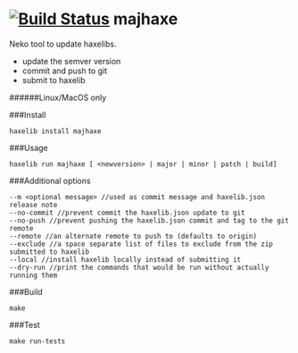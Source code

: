 [![Build Status](https://travis-ci.org/yanhick/majhaxe?branch=master)](https://travis-ci.org/yanhick/majhaxe)
majhaxe
=========

Neko tool to update haxelibs.
- update the semver version
- commit and push to git
- submit to haxelib

######Linux/MacOS only

###Install

```
haxelib install majhaxe
```



###Usage

```
haxelib run majhaxe [ <newversion> | major | minor | patch | build]
```

###Additional options

```
--m <optional message> //used as commit message and haxelib.json release note
--no-commit //prevent commit the haxelib.json update to git
--no-push //prevent pushing the haxelib.json commit and tag to the git remote
--remote //an alternate remote to push to (defaults to origin)
--exclude //a space separate list of files to exclude from the zip submitted to haxelib
--local //install haxelib locally instead of submitting it
--dry-run //print the commands that would be run without actually running them
```

###Build

```
make
```

###Test

```
make run-tests
```

